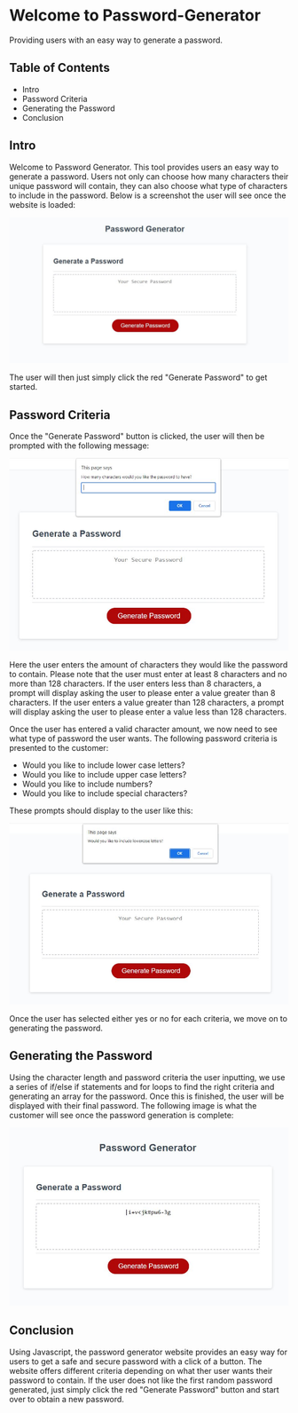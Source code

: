 # Welcome to Password-Generator
Providing users with an easy way to generate a password.

## Table of Contents
* Intro
* Password Criteria
* Generating the Password
* Conclusion

## Intro
Welcome to Password Generator. This tool provides users an easy way to generate a password. Users not only can choose how many characters their unique password will contain, they can also choose what type of characters to include in the password. Below is a screenshot the user will see once the website is loaded:

![Screenshot of Password-Generator Website](./readme1.JPG "Password-Generator")

The user will then just simply click the red "Generate Password" to get started.

## Password Criteria
Once the "Generate Password" button is clicked, the user will then be prompted with the following message:

![Screenshot of Password-Generator Website](./readme2.JPG "Password-Generator character selection")

Here the user enters the amount of characters they would like the password to contain. Please note that the user must enter at least 8 characters and no more than 128 characters. If the user enters less than 8 characters, a prompt will display asking the user to please enter a value greater than 8 characters. If the user enters a value greater than 128 characters, a prompt will display asking the user to please enter a value less than 128 characters.

Once the user has entered a valid character amount, we now need to see what type of password the user wants. The following password criteria is presented to the customer:
* Would you like to include lower case letters?
* Would you like to include upper case letters?
* Would you like to include numbers?
* Would you like to include special characters?

These prompts should display to the user like this:

![Screenshot of Password-Generator Website](./readme3.JPG "Password-Generator criteria")

Once the user has selected either yes or no for each criteria, we move on to generating the password.

## Generating the Password
Using the character length and password criteria the user inputting, we use a series of if/else if statements and for loops to find the right criteria and generating an array for the password. Once this is finished, the user will be displayed with their final password. The following image is what the customer will see once the password generation is complete:

![Screenshot of Password-Generator Website](./readme4.JPG "Password-Generator completed password")

## Conclusion
Using Javascript, the password generator website provides an easy way for users to get a safe and secure password with a click of a button. The website offers different criteria depending on what ther user wants their password to contain. If the user does not like the first random password generated, just simply click the red "Generate Password" button and start over to obtain a new password.
